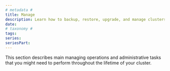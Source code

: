 ```yaml
---
# metadata # 
title: Manage
description: Learn how to backup, restore, upgrade, and manage clusters running MLDM.
date: 
# taxonomy #
tags: 
series:
seriesPart:
---
```


This section describes main managing operations and administrative tasks that you might need to perform throughout the lifetime of your cluster.